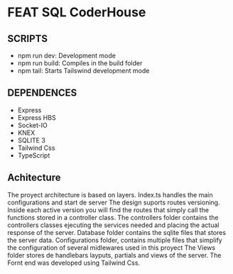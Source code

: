 # FEAT SQL CoderHouse

## SCRIPTS
* npm run dev: Development mode
* npm run build: Compiles in the build folder
* npm tail: Starts Tailswind development mode

## DEPENDENCES
* Express
* Express HBS
* Socket-IO
* KNEX
* SQLITE 3
* Tailwind Css
* TypeScript

## Achitecture

The proyect architecture is based on layers. 
Index.ts handles the main configurations and start de server
The design suports routes versioning.
Inside each active version you will find the routes that simply call the functions stored in a controller class.
The controllers folder contains the controllers classes ejecuting the services needed and placing the actual response of the server.
Database folder contains the sqlite files that stores the server data.
Configurations folder, contains multiple files that simplify the configuration of several midlewares used in this proyect
The Views folder stores de handlebars layputs, partials and views of the server. The Fornt end was developed using Tailwind Css.


